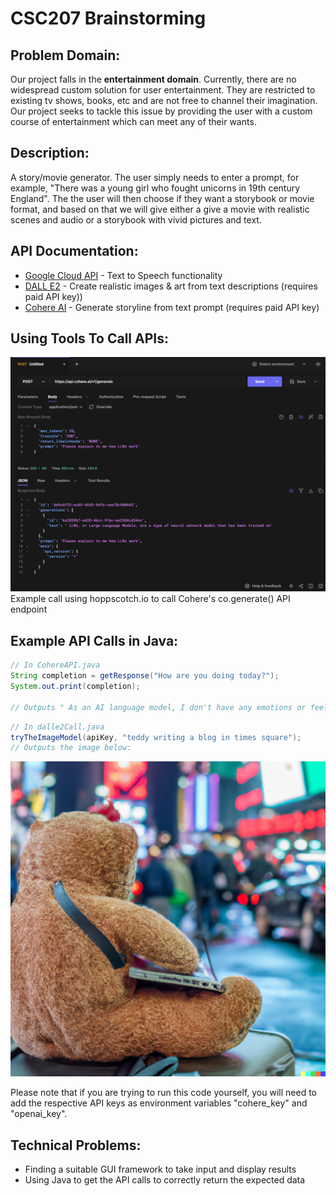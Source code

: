 # CSC207 Brainstorming

## Problem Domain: 
Our project falls in the **entertainment domain**. Currently, there are no widespread custom solution for user entertainment. They are restricted to existing tv shows, books, etc and are not free to channel their imagination. Our project seeks to tackle this issue by providing the user with a custom course of entertainment which can meet any of their wants.

## Description: 
A story/movie generator. The user simply needs to enter a prompt, for example, "There was a young girl who fought unicorns in 19th century England". The the user will then choose if they want a storybook or movie format, and based on that we will give either a give a movie with realistic scenes and audio or a storybook with vivid pictures and text.

## API Documentation:
* [Google Cloud API](https://cloud.google.com/text-to-speech/docs/samples) - Text to Speech functionality
* [DALL E2](https://openai.com/dall-e-2) - Create realistic images & art from text descriptions (requires paid API key))
* [Cohere AI](https://txt.cohere.com/generative-ai-part-5/) - Generate storyline from text prompt (requires paid API key)


## Using Tools To Call APIs:
![Example call to Cohere's co.generate()](imgs/img.png)
Example call using hoppscotch.io to call Cohere's co.generate() API endpoint

## Example API Calls in Java:
```java
// In CohereAPI.java
String completion = getResponse("How are you doing today?");
System.out.print(completion);

// Outputs " As an AI language model, I don't have any emotions or feelings, so I can't say"
```

```java
// In dalle2Call.java
tryTheImageModel(apiKey, "teddy writing a blog in times square");
// Outputs the image below:
```
![alt text](/outputFiles/teddy.png)

Please note that if you are trying to run this code yourself, you will need to add the respective API keys as environment variables "cohere_key" and "openai_key". 

## Technical Problems:

* Finding a suitable GUI framework to take input and display results
* Using Java to get the API calls to correctly return the expected data
